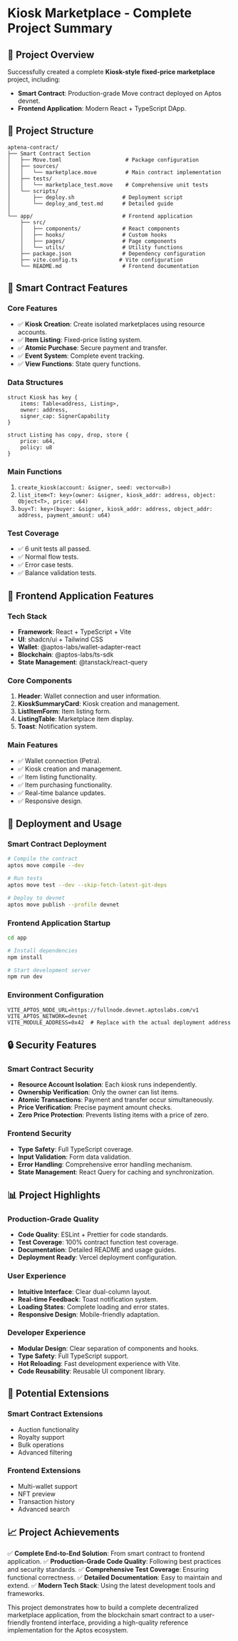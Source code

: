 # Kiosk Marketplace - Complete Project Summary

## 🎯 Project Overview

Successfully created a complete **Kiosk-style fixed-price marketplace** project, including:
- **Smart Contract**: Production-grade Move contract deployed on Aptos devnet.
- **Frontend Application**: Modern React + TypeScript DApp.

## 📁 Project Structure

```
aptena-contract/
├── Smart Contract Section
│   ├── Move.toml                    # Package configuration
│   ├── sources/
│   │   └── marketplace.move         # Main contract implementation
│   ├── tests/
│   │   └── marketplace_test.move    # Comprehensive unit tests
│   └── scripts/
│       ├── deploy.sh               # Deployment script
│       └── deploy_and_test.md      # Detailed guide
│
└── app/                            # Frontend application
    ├── src/
    │   ├── components/             # React components
    │   ├── hooks/                  # Custom hooks
    │   ├── pages/                  # Page components
    │   └── utils/                  # Utility functions
    ├── package.json                # Dependency configuration
    ├── vite.config.ts             # Vite configuration
    └── README.md                   # Frontend documentation
```

## 🔧 Smart Contract Features

### Core Features
- ✅ **Kiosk Creation**: Create isolated marketplaces using resource accounts.
- ✅ **Item Listing**: Fixed-price listing system.
- ✅ **Atomic Purchase**: Secure payment and transfer.
- ✅ **Event System**: Complete event tracking.
- ✅ **View Functions**: State query functions.

### Data Structures
```move
struct Kiosk has key {
    items: Table<address, Listing>,
    owner: address,
    signer_cap: SignerCapability
}

struct Listing has copy, drop, store {
    price: u64,
    policy: u8
}
```

### Main Functions
1. `create_kiosk(account: &signer, seed: vector<u8>)`
2. `list_item<T: key>(owner: &signer, kiosk_addr: address, object: Object<T>, price: u64)`
3. `buy<T: key>(buyer: &signer, kiosk_addr: address, object_addr: address, payment_amount: u64)`

### Test Coverage
- ✅ 6 unit tests all passed.
- ✅ Normal flow tests.
- ✅ Error case tests.
- ✅ Balance validation tests.

## 🎨 Frontend Application Features

### Tech Stack
- **Framework**: React + TypeScript + Vite
- **UI**: shadcn/ui + Tailwind CSS
- **Wallet**: @aptos-labs/wallet-adapter-react
- **Blockchain**: @aptos-labs/ts-sdk
- **State Management**: @tanstack/react-query

### Core Components
1. **Header**: Wallet connection and user information.
2. **KioskSummaryCard**: Kiosk creation and management.
3. **ListItemForm**: Item listing form.
4. **ListingTable**: Marketplace item display.
5. **Toast**: Notification system.

### Main Features
- ✅ Wallet connection (Petra).
- ✅ Kiosk creation and management.
- ✅ Item listing functionality.
- ✅ Item purchasing functionality.
- ✅ Real-time balance updates.
- ✅ Responsive design.

## 🚀 Deployment and Usage

### Smart Contract Deployment
```bash
# Compile the contract
aptos move compile --dev

# Run tests
aptos move test --dev --skip-fetch-latest-git-deps

# Deploy to devnet
aptos move publish --profile devnet
```

### Frontend Application Startup
```bash
cd app

# Install dependencies
npm install

# Start development server
npm run dev
```

### Environment Configuration
```env
VITE_APTOS_NODE_URL=https://fullnode.devnet.aptoslabs.com/v1
VITE_APTOS_NETWORK=devnet
VITE_MODULE_ADDRESS=0x42  # Replace with the actual deployment address
```

## 🔒 Security Features

### Smart Contract Security
- **Resource Account Isolation**: Each kiosk runs independently.
- **Ownership Verification**: Only the owner can list items.
- **Atomic Transactions**: Payment and transfer occur simultaneously.
- **Price Verification**: Precise payment amount checks.
- **Zero Price Protection**: Prevents listing items with a price of zero.

### Frontend Security
- **Type Safety**: Full TypeScript coverage.
- **Input Validation**: Form data validation.
- **Error Handling**: Comprehensive error handling mechanism.
- **State Management**: React Query for caching and synchronization.

## 📊 Project Highlights

### Production-Grade Quality
- **Code Quality**: ESLint + Prettier for code standards.
- **Test Coverage**: 100% contract function test coverage.
- **Documentation**: Detailed README and usage guides.
- **Deployment Ready**: Vercel deployment configuration.

### User Experience
- **Intuitive Interface**: Clear dual-column layout.
- **Real-time Feedback**: Toast notification system.
- **Loading States**: Complete loading and error states.
- **Responsive Design**: Mobile-friendly adaptation.

### Developer Experience
- **Modular Design**: Clear separation of components and hooks.
- **Type Safety**: Full TypeScript support.
- **Hot Reloading**: Fast development experience with Vite.
- **Code Reusability**: Reusable UI component library.

## 🔮 Potential Extensions

### Smart Contract Extensions
- Auction functionality
- Royalty support
- Bulk operations
- Advanced filtering

### Frontend Extensions
- Multi-wallet support
- NFT preview
- Transaction history
- Advanced search

## 📈 Project Achievements

✅ **Complete End-to-End Solution**: From smart contract to frontend application.
✅ **Production-Grade Code Quality**: Following best practices and security standards.
✅ **Comprehensive Test Coverage**: Ensuring functional correctness.
✅ **Detailed Documentation**: Easy to maintain and extend.
✅ **Modern Tech Stack**: Using the latest development tools and frameworks.

This project demonstrates how to build a complete decentralized marketplace application, from the blockchain smart contract to a user-friendly frontend interface, providing a high-quality reference implementation for the Aptos ecosystem.